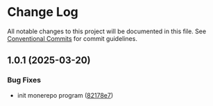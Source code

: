 # Change Log

All notable changes to this project will be documented in this file.
See [Conventional Commits](https://conventionalcommits.org) for commit guidelines.

## 1.0.1 (2025-03-20)


### Bug Fixes

* init monerepo program ([82178e7](https://github.com/abcdyeah/lf-monerepo/commit/82178e7b3bf3472e1ebe2f7d65c1cee6cc5ea0ef))

